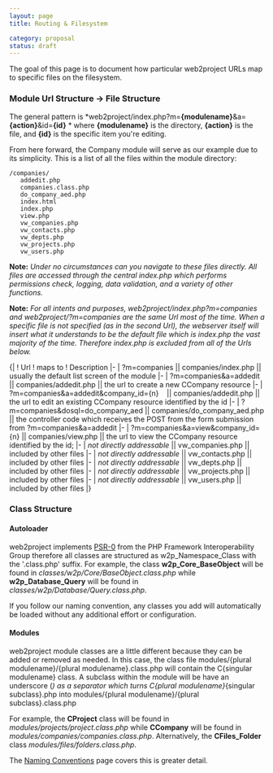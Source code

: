 ```yaml
---
layout: page
title: Routing & Filesystem

category: proposal
status: draft
---
```


The goal of this page is to document how particular web2project URLs map to specific files on the filesystem.

### Module Url Structure -> File Structure

The general pattern is *web2project/index.php?m=**{modulename}**&a=**{action}**&id=**{id}** * where **{modulename}** is the directory, **{action}** is the file, and **{id}** is the specific item you're editing.

From here forward, the Company module will serve as our example due to its simplicity. This is a list of all the files within the module directory:

    /companies/
       addedit.php
       companies.class.php
       do_company_aed.php
       index.html
       index.php
       view.php
       vw_companies.php
       vw_contacts.php
       vw_depts.php
       vw_projects.php
       vw_users.php

**Note:** *Under no circumstances can you navigate to these files directly. All files are accessed through the central index.php which performs permissions check, logging, data validation, and a variety of other functions.*

**Note:** *For all intents and purposes, web2project/index.php?m=companies and web2project/?m=companies are the same Url most of the time. When a specific file is not specified (as in the second Url), the webserver itself will insert what it understands to be the default file which is *index.php* the vast majority of the time. Therefore index.php is excluded from all of the Urls below.*

{|
! Url
! maps to
! Description
|-
| ?m=companies || companies/index.php || usually the default list screen of the module
|-
| ?m=companies&a=addedit || companies/addedit.php || the url to create a new CCompany resource
|-
| ?m=companies&a=addedit&company_id={n} &nbsp;&nbsp;&nbsp;|| companies/addedit.php || the url to edit an existing CCompany resource identified by the id
|-
| ?m=companies&dosql=do_company_aed || companies/do_company_aed.php || the controller code which receives the POST from the form submission from ?m=companies&a=addedit
|-
| ?m=companies&a=view&company_id={n} || companies/view.php || the url to view the CCompany resource identified by the id;
|-
| *not directly addressable* || vw_companies.php || included by other files
|-
| *not directly addressable* || vw_contacts.php || included by other files
|-
| *not directly addressable* || vw_depts.php || included by other files
|-
| *not directly addressable* || vw_projects.php || included by other files
|-
| *not directly addressable* || vw_users.php || included by other files
|}

### Class Structure

#### Autoloader

web2project implements [PSR-0](https://github.com/php-fig/fig-standards/blob/master/accepted/PSR-0.md) from the PHP Framework Interoperability Group therefore all classes are structured as w2p_Namespace_Class with the '.class.php' suffix. For example, the class **w2p_Core_BaseObject** will be found in *classes/w2p/Core/BaseObject.class.php* while **w2p_Database_Query** will be found in *classes/w2p/Database/Query.class.php*.

If you follow our naming convention, any classes you add will automatically be loaded without any additional effort or configuration.

#### Modules

web2project module classes are a little different because they can be added or removed as needed. In this case, the class file modules/{plural modulename}/{plural modulename}.class.php will contain the C{singular modulename} class. A subclass within the module will be have an underscore (_) as a separator which turns C{plural modulename}_{singular subclass}.php into modules/{plural modulename}/{plural subclass}.class.php

For example, the **CProject** class will be found in *modules/projects/project.class.php* while **CCompany** will be found in *modules/companies/companies.class.php*. Alternatively, the **CFiles_Folder** class *modules/files/folders.class.php*.

The [Naming Conventions](/docs/naming-conventions.html) page covers this is greater detail.